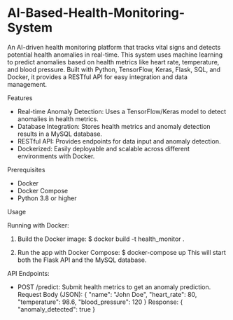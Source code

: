 # AI-Based-Health-Monitoring-System

An AI-driven health monitoring platform that tracks vital signs and detects potential health anomalies in real-time. This system uses machine learning to predict anomalies based on health metrics like heart rate, temperature, and blood pressure. Built with Python, TensorFlow, Keras, Flask, SQL, and Docker, it provides a RESTful API for easy integration and data management.

Features

- Real-time Anomaly Detection: Uses a TensorFlow/Keras model to detect anomalies in health metrics.
- Database Integration: Stores health metrics and anomaly detection results in a MySQL database.
- RESTful API: Provides endpoints for data input and anomaly detection.
- Dockerized: Easily deployable and scalable across different environments with Docker.

Prerequisites

- Docker
- Docker Compose
- Python 3.8 or higher

Usage

Running with Docker:
1. Build the Docker image:
   $ docker build -t health_monitor .

2. Run the app with Docker Compose:
   $ docker-compose up
   This will start both the Flask API and the MySQL database.

API Endpoints:
- POST /predict: Submit health metrics to get an anomaly prediction.
  Request Body (JSON):
  {
    "name": "John Doe",
    "heart_rate": 80,
    "temperature": 98.6,
    "blood_pressure": 120
  }
  Response:
  {
    "anomaly_detected": true
  }


